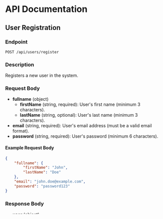 <!-- filepath: /e:/PROJECT/FullStack/Uber/Backend/readme.md -->

# API Documentation

## User Registration

### Endpoint

`POST /api/users/register`

### Description

Registers a new user in the system.

### Request Body

- **fullname** (object)
  - **firstName** (string, required): User's first name (minimum 3 characters).
  - **lastName** (string, optional): User's last name (minimum 3 characters).
- **email** (string, required): User's email address (must be a valid email format).
- **password** (string, required): User's password (minimum 6 characters).

#### Example Request Body

```json
{
	"fullname": {
		"firstName": "John",
		"lastName": "Doe"
	},
	"email": "john.doe@example.com",
	"password": "password123"
}
```

### Response Body

- **user** (object)

  - **fullname** (object).
    - **firstName** (string): User's first name (minimum 3 characters).
    - **lastName** (string): User's last name (minimum 3 characters).
  - **email** (string): User's email address (must be a valid email format).
  - **password** (string): User's password (minimum 6 characters).

- **token** (string): JWT Token

#### Example Response Body

```json
{
	"token": "eyJhbGciOiJIMzg1MmUxNDM4ZWJjMDVkOUzI1NiIsInR5cCI6IkpXVCJ9.eyJfaWQiOiI2NzUzMzg1MmUxNDM4ZWJjMDVkOWEzNmEiLCJpYXQiOjE3MzM1MDcxNTR9.O_5eiT0UPmogPa9Yximmq6gP5GHf2x_FQA8E4GgPa9YxCdQAo",
	"user": {
		"fullname": {
			"firstName": "John",
			"lastName": "Doe"
		},
		"email": "john.doe@example.com",
		"password": "$2b$10$PYjtBcnKsp498eCjoquMq.FVda4pR/bBma0GyyzIpb.Jxpv1FM7xG",
		"_id": "67533852e1438ebhdgye72kc",
		"__v": 0
	}
}
```

## User Login

### Endpoint

`POST /api/users/login`

### Description

Authenticates a user with their email and password, returning a JWT token upon successful login.

### Request Body

- **email** (string, required): User's email address (must be a valid email format).
- **password** (string, required): User's password (minimum 6 characters).

#### Example Request Body

```json
{
	"email": "john.doe@example.com",
	"password": "password123"
}
```

### Response Body

- **user** (object)

  - **fullname** (object).
    - **firstName** (string): User's first name (minimum 3 characters).
    - **lastName** (string): User's last name (minimum 3 characters).
  - **email** (string): User's email address (must be a valid email format).
  - **password** (string): User's password (minimum 6 characters).

- **token** (string): JWT Token

#### Example Response Body

```json
{
	"token": "eyJhbGciOiJIMzg1MmUxNDM4ZWJjMDVkOUzI1NiIsInR5cCI6IkpXVCJ9.eyJfaWQiOiI2NzUzMzg1MmUxNDM4ZWJjMDVkOWEzNmEiLCJpYXQiOjE3MzM1MDcxNTR9.O_5eiT0UPmogPa9Yximmq6gP5GHf2x_FQA8E4GgPa9YxCdQAo",
	"user": {
		"fullname": {
			"firstName": "John",
			"lastName": "Doe"
		},
		"email": "john.doe@example.com",
		"password": "$2b$10$PYjtBcnKsp498eCjoquMq.FVda4pR/bBma0GyyzIpb.Jxpv1FM7xG",
		"_id": "67533852e1438ebhdgye72kc",
		"__v": 0
	}
}
```
